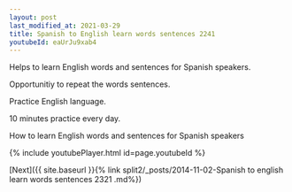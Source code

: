 ```yaml
---
layout: post
last_modified_at: 2021-03-29
title: Spanish to English learn words sentences 2241 
youtubeId: eaUrJu9xab4
---
```

 
 
Helps to learn English words and sentences for Spanish speakers.

Opportunitiy to repeat the words sentences. 

Practice English language. 
 
10 minutes practice every day. 
 
How to learn English words and sentences for Spanish speakers 
 
{% include youtubePlayer.html id=page.youtubeId %}
 
 
[Next]({{ site.baseurl }}{% link  split2/_posts/2014-11-02-Spanish to english learn words sentences 2321 .md%})
 
